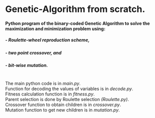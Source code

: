 # Genetic-Algorithm from scratch.
#### Python program of the binary-coded Genetic Algorithm to solve the maximization and minimization problem using:
##### - Roulette-wheel reproduction scheme,<br>
##### - two point crossover, and<br>
##### - bit-wise mutation.<br><br>
The main python code is in *main.py*.<br>
Function for decoding the values of variables is in *decode.py*.<br>
Fitness calculation function is in *fitness.py*.<br>
Parent selection is done by Roulette selection *(Roulette.py)*.<br>
Crossover function to obtain children is in *crossover.py*.<br>
Mutation function to get new children is in *mutation.py*.<br>
